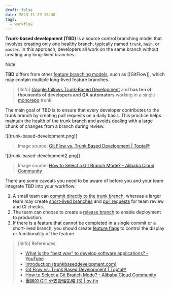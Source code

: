 ```yaml
---
draft: false
date: 2023-11-29 15:38
tags:
  - workflow
---
```


**Trunk-based development (TBD)** is a source control branching model that involves creating only one healthy branch, typically named `trunk`, `main`, or `master`. In this approach, developers all work on the same branch without creating any long-lived branches. 

> [!note]
> **TBD** differs from other [feature branching models](https://www.atlassian.com/git/tutorials/comparing-workflows/gitflow-workflow), such as [[GitFlow]], which may contain multiple long-lived feature branches.

> [!info]
> [Google follows Trunk-Based Development](https://trunkbaseddevelopment.com/game-changers/#google-revealing-their-monorepo-trunk-2016) and **has ten of thousands of developers and QA automators** working in a single [monorepo](https://trunkbaseddevelopment.com/monorepos/) trunk.

The main goal of TBD is to ensure that every developer contributes to the trunk branch by creating pull requests on a daily basis. This practice helps maintain the health of the trunk branch and avoids dealing with a large chunk of changes from a branch during review.

![[trunk-based-development.png]]
> Image source: [Git Flow vs. Trunk Based Development | Toptal®](https://www.toptal.com/software/trunk-based-development-git-flow)

![[trunk-based-development2.png]]
> Image source: [How to Select a Git Branch Mode? - Alibaba Cloud Community](https://www.alibabacloud.com/blog/how-to-select-a-git-branch-mode_597255)

There are some caveats you need to be aware of before you and your team integrate TBD into your workflow:

1. A small team can [commit directly to the trunk branch](https://trunkbaseddevelopment.com/committing-straight-to-the-trunk/), whereas a larger team may create [short-lived branches](https://trunkbaseddevelopment.com/short-lived-feature-branches/) and [pull requests](https://trunkbaseddevelopment.com/continuous-review/) for team review and CI checks.
2. The team can choose to create a [release branch](https://trunkbaseddevelopment.com/branch-for-release/) to enable deployment to production.
3. If there is a feature that cannot be completed in a single commit or a short-lived branch, you should create [feature flags](https://trunkbaseddevelopment.com/feature-flags/) to control the display or functionality of the feature.

> [!info] References
> - [What is the "best way" to develop software applications? - YouTube](https://www.youtube.com/watch?v=oNmcX6Gozg0)
> - [Introduction (trunkbaseddevelopment.com)](https://trunkbaseddevelopment.com/#one-line-summary)
> - [Git Flow vs. Trunk Based Development | Toptal®](https://www.toptal.com/software/trunk-based-development-git-flow)
> - [How to Select a Git Branch Mode? - Alibaba Cloud Community](https://www.alibabacloud.com/blog/how-to-select-a-git-branch-mode_597255)
> - [團隊的 GIT 分支管理策略 (3) | by fin](https://medium.com/%E5%93%88%E5%98%8D-%E4%B8%96%E7%95%8C/%E5%9C%98%E9%9A%8A%E7%9A%84-git-%E5%88%86%E6%94%AF%E7%AE%A1%E7%90%86%E7%AD%96%E7%95%A5-3-%E6%8C%81%E7%BA%8C%E6%95%B4%E5%90%88%E4%BB%A5%E5%8F%8A%E7%9B%B8%E9%97%9C%E6%AF%94%E8%BC%83-59b80a29c997)
